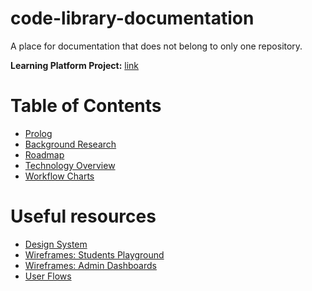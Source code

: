 # code-library-documentation
A place for documentation that does not belong to only one repository.

**Learning Platform Project:** [link](https://app.code.berlin/projects/ckysjm8f4145610wl8e2e34fef)

# Table of Contents

- [Prolog](README.md)
- [Background Research](Research.md)
- [Roadmap](Roadmap.md)
- [Technology Overview](TechnologyOverview.md)
- [Workflow Charts](Flowcharts.md)

# Useful resources
- [Design System](https://xd.adobe.com/view/260c373b-4fda-43a9-8e60-0401ced19c43-735f/)
- [Wireframes: Students Playground](https://xd.adobe.com/view/c319372c-7272-4147-9ed3-704990822ed6-964a/screen/c9a0e442-7ba6-4323-85a2-edef29eacd2b)
- [Wireframes: Admin Dashboards](https://xd.adobe.com/view/13dfff4b-a503-47e3-b6f8-4af5ca2a1fb2-468c/screen/4ab047cd-b3d1-4741-ac88-ca954daec786/)
- [User Flows](https://miro.com/app/board/o9J_kvNuJoc=/)
